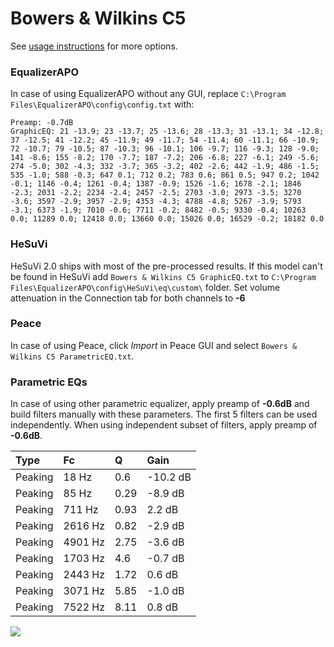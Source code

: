 # Bowers & Wilkins C5
See [usage instructions](https://github.com/jaakkopasanen/AutoEq#usage) for more options.

### EqualizerAPO
In case of using EqualizerAPO without any GUI, replace `C:\Program Files\EqualizerAPO\config\config.txt`
with:
```
Preamp: -0.7dB
GraphicEQ: 21 -13.9; 23 -13.7; 25 -13.6; 28 -13.3; 31 -13.1; 34 -12.8; 37 -12.5; 41 -12.2; 45 -11.9; 49 -11.7; 54 -11.4; 60 -11.1; 66 -10.9; 72 -10.7; 79 -10.5; 87 -10.3; 96 -10.1; 106 -9.7; 116 -9.3; 128 -9.0; 141 -8.6; 155 -8.2; 170 -7.7; 187 -7.2; 206 -6.8; 227 -6.1; 249 -5.6; 274 -5.0; 302 -4.3; 332 -3.7; 365 -3.2; 402 -2.6; 442 -1.9; 486 -1.5; 535 -1.0; 588 -0.3; 647 0.1; 712 0.2; 783 0.6; 861 0.5; 947 0.2; 1042 -0.1; 1146 -0.4; 1261 -0.4; 1387 -0.9; 1526 -1.6; 1678 -2.1; 1846 -2.3; 2031 -2.2; 2234 -2.4; 2457 -2.5; 2703 -3.0; 2973 -3.5; 3270 -3.6; 3597 -2.9; 3957 -2.9; 4353 -4.3; 4788 -4.8; 5267 -3.9; 5793 -3.1; 6373 -1.9; 7010 -0.6; 7711 -0.2; 8482 -0.5; 9330 -0.4; 10263 0.0; 11289 0.0; 12418 0.0; 13660 0.0; 15026 0.0; 16529 -0.2; 18182 0.0
```

### HeSuVi
HeSuVi 2.0 ships with most of the pre-processed results. If this model can't be found in HeSuVi add
`Bowers & Wilkins C5 GraphicEQ.txt` to `C:\Program Files\EqualizerAPO\config\HeSuVi\eq\custom\` folder.
Set volume attenuation in the Connection tab for both channels to **-6**

### Peace
In case of using Peace, click *Import* in Peace GUI and select `Bowers & Wilkins C5 ParametricEQ.txt`.

### Parametric EQs
In case of using other parametric equalizer, apply preamp of **-0.6dB** and build filters manually
with these parameters. The first 5 filters can be used independently.
When using independent subset of filters, apply preamp of **-0.6dB**.

| Type    | Fc      |    Q | Gain     |
|:--------|:--------|:-----|:---------|
| Peaking | 18 Hz   | 0.6  | -10.2 dB |
| Peaking | 85 Hz   | 0.29 | -8.9 dB  |
| Peaking | 711 Hz  | 0.93 | 2.2 dB   |
| Peaking | 2616 Hz | 0.82 | -2.9 dB  |
| Peaking | 4901 Hz | 2.75 | -3.6 dB  |
| Peaking | 1703 Hz | 4.6  | -0.7 dB  |
| Peaking | 2443 Hz | 1.72 | 0.6 dB   |
| Peaking | 3071 Hz | 5.85 | -1.0 dB  |
| Peaking | 7522 Hz | 8.11 | 0.8 dB   |

![](https://raw.githubusercontent.com/jaakkopasanen/AutoEq/master/results/innerfidelity/sbaf-serious/Bowers%20&%20Wilkins%20C5/Bowers%20&%20Wilkins%20C5.png)